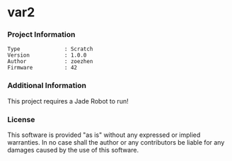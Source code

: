 var2
================



### Project Information
```
Type              : Scratch
Version           : 1.0.0
Author            : zoezhen
Firmware          : 42
```

### Additional Information
This project requires a Jade Robot to run!

### License
This software is provided "as is" without any expressed or implied warranties.  In no case shall the author or any contributors be liable for any damages caused by the use of this software.

